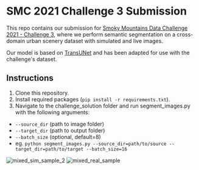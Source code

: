 # SMC 2021 Challenge 3 Submission
 This repo contains our submission for [Smoky Mountains Data Challenge 2021 - Challenge 3](https://smc-datachallenge.ornl.gov/data-challenges-2021/), where we perform semantic segmentation on a cross-domain urban scenery dataset with simulated and live
 images.
 
Our model is based on [TransUNet](https://github.com/Beckschen/TransUNet) and has been adapted for use with the challenge's dataset.

## Instructions
1. Clone this repository.
2. Install required packages (`pip install -r requirements.txt`).
3. Navigate to the challenge_solution folder and run segment_images.py with the following arguments:
- `--source_dir` (path to image folder)
- `--target_dir` (path to output folder)
- `--batch_size` (optional, default=8)
- eg. `python segment_images.py --source_dir=path/to/source --target_dir=path/to/target --batch_size=16`

![mixed_sim_sample_2](https://user-images.githubusercontent.com/71860925/129434954-836f9ca9-89d9-4b3f-b0c1-4a7187cd6914.png)
![mixed_real_sample](https://user-images.githubusercontent.com/71860925/129434965-fd179c6c-9358-42e2-91cf-21ab5a0402ec.png)
